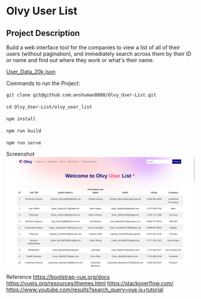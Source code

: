 # Olvy User List

## Project Description
Build a web interface tool for the companies to view a list of all of their users (without pagination), and immediately search across them by their ID or name and find out where they work or what's their name.

[User_Data_20k.json](https://s3.us-west-2.amazonaws.com/secure.notion-static.com/26f30067-e979-455d-a971-ae23f70d5a8d/sample_user_data_20k.json?X-Amz-Algorithm=AWS4-HMAC-SHA256&X-Amz-Content-Sha256=UNSIGNED-PAYLOAD&X-Amz-Credential=AKIAT73L2G45EIPT3X45%2F20211228%2Fus-west-2%2Fs3%2Faws4_request&X-Amz-Date=20211228T065638Z&X-Amz-Expires=86400&X-Amz-Signature=29395c04eb3db6f5242db71d58d17b8904bf57fd73dd0f679219d4d10fcf3616&X-Amz-SignedHeaders=host&response-content-disposition=filename%20%3D%22sample_user_data_20k.json%22&x-id=GetObject)


Commands to run the Project:
```
git clone git@github.com:anshuman8800/Olvy_User-List.git

cd Olvy_User-List/olvy_user_list

npm install

npm run build

npm run serve

```

Screenshot
![Screenshot](./olvy_user_list/public/Screenshot.jpeg)

Reference
https://bootstrap-vue.org/docs
https://vuejs.org/resources/themes.html
https://stackoverflow.com/
https://www.youtube.com/results?search_query=vue.js+tutorial

